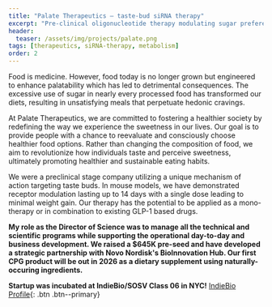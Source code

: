 ```yaml
---
title: "Palate Therapeutics — taste-bud siRNA therapy"
excerpt: "Pre-clinical oligonucleotide therapy modulating sugar preference; we have since become a CPG company using the same hypothesis with a short-lasting mint."
header:
  teaser: /assets/img/projects/palate.png
tags: [therapeutics, siRNA-therapy, metabolism]
order: 2
---
```


Food is medicine. However, food today is no longer grown but engineered to enhance palatability which has led to detrimental consequences. The excessive use of sugar in nearly every processed food has transformed our diets, resulting in unsatisfying meals that perpetuate hedonic cravings.

At Palate Therapeutics, we are committed to fostering a healthier society by redefining the way we experience the sweetness in our lives. Our goal is to provide people with a chance to reevaluate and consciously choose healthier food options. Rather than changing the composition of food, we aim to revolutionize how individuals taste and perceive sweetness, ultimately promoting healthier and sustainable eating habits. 

We were a preclinical stage company utilizing a unique mechanism of action targeting taste buds. In mouse models, we have demonstrated receptor modulation lasting up to 14 days with a single dose leading to minimal weight gain. Our therapy has the potential to be applied as a mono-therapy or in combination to existing GLP-1 based drugs. 

**My role as the Director of Science was to manage all the technical and scientific programs while supporting the operational day-to-day and business development. We raised a $645K pre-seed and have developed a strategic partnership with Novo Nordisk's BioInnovation Hub. Our first CPG product will be out in 2026 as a dietary supplement using naturally-occuring ingredients.**


**Startup was incubated at IndieBio/SOSV Class 06 in NYC!** [IndieBio Profile](https://indiebio.co/company/palate-therapeutics/){: .btn .btn--primary}

